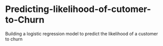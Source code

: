 # Predicting-likelihood-of-cutomer-to-Churn
Building a logistic regression model to predict the likelihood of a customer to churn

